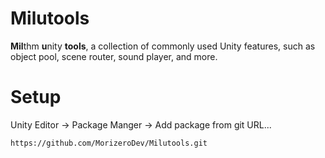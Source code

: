 # Milutools

**Mil**thm **u**nity **tools**, a collection of commonly used Unity features, such as object pool, scene router, sound player, and more.

# Setup

Unity Editor -> Package Manger -> Add package from git URL...

```
https://github.com/MorizeroDev/Milutools.git
```


